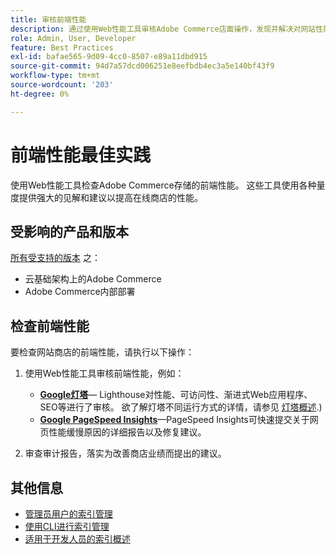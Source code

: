 ```yaml
---
title: 审核前端性能
description: 通过使用Web性能工具审核Adobe Commerce店面操作，发现并解决对网站性能产生负面影响的问题。
role: Admin, User, Developer
feature: Best Practices
exl-id: bafae565-9d09-4cc0-8507-e89a11dbd915
source-git-commit: 94d7a57dcd006251e8eefbdb4ec3a5e140bf43f9
workflow-type: tm+mt
source-wordcount: '203'
ht-degree: 0%

---
```


# 前端性能最佳实践

使用Web性能工具检查Adobe Commerce存储的前端性能。
这些工具使用各种量度提供强大的见解和建议以提高在线商店的性能。

## 受影响的产品和版本

[所有受支持的版本](../../../release/versions.md) 之：

- 云基础架构上的Adobe Commerce
- Adobe Commerce内部部署

## 检查前端性能

要检查网站商店的前端性能，请执行以下操作：

1. 使用Web性能工具审核前端性能，例如：

   - **[Google灯塔](https://web.dev/measure/)**— Lighthouse对性能、可访问性、渐进式Web应用程序、SEO等进行了审核。 欲了解灯塔不同运行方式的详情，请参见 [灯塔概述](https://developer.chrome.com/docs/lighthouse/overview).)
   - **[Google PageSpeed Insights](https://pagespeed.web.dev/)**—PageSpeed Insights可快速提交关于网页性能缓慢原因的详细报告以及修复建议。

1. 审查审计报告，落实为改善商店业绩而提出的建议。

## 其他信息

- [管理员用户的索引管理](../../../configuration/cli/manage-indexers.md#configure-indexers)
- [使用CLI进行索引管理](https://experienceleague.adobe.com/docs/commerce-operations/configuration-guide/cli/manage-indexers.html)
- [适用于开发人员的索引概述](https://developer.adobe.com/commerce/php/development/components/indexing/)

